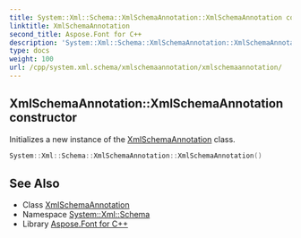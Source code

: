 ```yaml
---
title: System::Xml::Schema::XmlSchemaAnnotation::XmlSchemaAnnotation constructor
linktitle: XmlSchemaAnnotation
second_title: Aspose.Font for C++
description: 'System::Xml::Schema::XmlSchemaAnnotation::XmlSchemaAnnotation constructor. Initializes a new instance of the XmlSchemaAnnotation class in C++.'
type: docs
weight: 100
url: /cpp/system.xml.schema/xmlschemaannotation/xmlschemaannotation/
---
```

## XmlSchemaAnnotation::XmlSchemaAnnotation constructor


Initializes a new instance of the [XmlSchemaAnnotation](../) class.

```cpp
System::Xml::Schema::XmlSchemaAnnotation::XmlSchemaAnnotation()
```

## See Also

* Class [XmlSchemaAnnotation](../)
* Namespace [System::Xml::Schema](../../)
* Library [Aspose.Font for C++](../../../)
